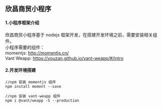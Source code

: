 ## 欣昌商贸小程序

#### 1.小程序框架介绍
欣昌商贸小程序基于 nodejs 框架开发，在搭建开发环境之前，需要安装相关组件。  
小程序需要的组件：  
momentjs: http://momentjs.cn/  
Vant Weapp: https://youzan.github.io/vant-weapp/#/intro  

#### 2.开发环境搭建
```
//npm 安装 momentjs 组件
npm install moment --save

//npm 安装 vant-weapp 组件
npm i @vant/weapp -S --production
```




